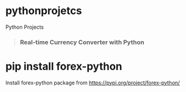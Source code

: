# pythonprojetcs
Python Projects

> ### Real-time Currency Converter with Python
# pip install forex-python
Install forex-python package from https://pypi.org/project/forex-python/
